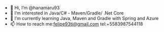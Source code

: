 - 👋 Hi, I’m @hanamaru93
- 👀 I’m interested in Java/C# - Maven/Gradle/ .Net Core
- 🌱 I’m currently learning Java, Maven and Gradle with Spring and Azure 
- 📫 How to reach me:felipe93ti@gmail.com
                  tel:+5583987544118
